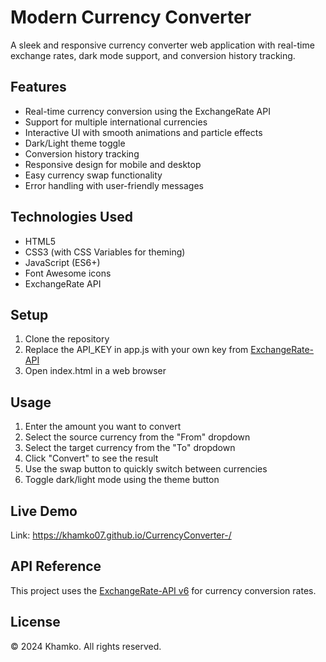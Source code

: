 
# Modern Currency Converter

A sleek and responsive currency converter web application with real-time exchange rates, dark mode support, and conversion history tracking.

## Features

- Real-time currency conversion using the ExchangeRate API
- Support for multiple international currencies
- Interactive UI with smooth animations and particle effects
- Dark/Light theme toggle
- Conversion history tracking
- Responsive design for mobile and desktop
- Easy currency swap functionality
- Error handling with user-friendly messages

## Technologies Used

- HTML5
- CSS3 (with CSS Variables for theming)
- JavaScript (ES6+)
- Font Awesome icons
- ExchangeRate API

## Setup

1. Clone the repository
2. Replace the API_KEY in app.js with your own key from [ExchangeRate-API](https://www.exchangerate-api.com/)
3. Open index.html in a web browser

## Usage

1. Enter the amount you want to convert
2. Select the source currency from the "From" dropdown
3. Select the target currency from the "To" dropdown
4. Click "Convert" to see the result
5. Use the swap button to quickly switch between currencies
6. Toggle dark/light mode using the theme button

## Live Demo
Link: https://khamko07.github.io/CurrencyConverter-/

## API Reference

This project uses the [ExchangeRate-API v6](https://v6.exchangerate-api.com/) for currency conversion rates.

## License

© 2024 Khamko. All rights reserved.
